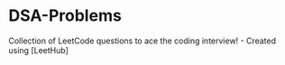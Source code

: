# DSA-Problems
Collection of LeetCode questions to ace the coding interview! - Created using [LeetHub]
